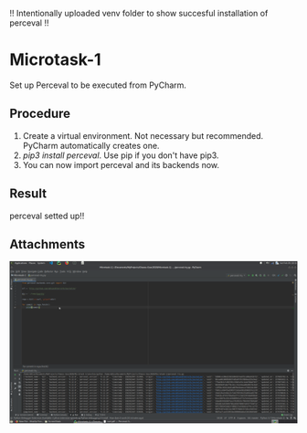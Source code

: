 !! Intentionally uploaded venv folder to show succesful installation of perceval !!
# Microtask-1
Set up Perceval to be executed from PyCharm.

## Procedure
1. Create a virtual environment. Not necessary but recommended. PyCharm automatically creates one.
2. <em>pip3 install perceval</em>. Use pip if you don't have pip3.
3. You can now import perceval and its backends now.

## Result
perceval setted up!!

## Attachments
![Image-perceval](/Microtask-1/Microtasks1.png)
